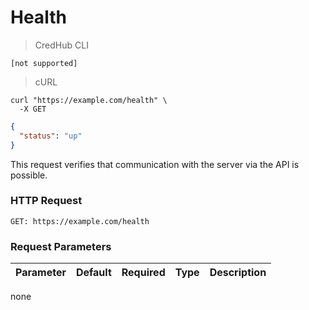 # Health

> CredHub CLI

```shell
[not supported]
```

> cURL

```shell
curl "https://example.com/health" \
  -X GET
```

```json
{
  "status": "up"
}
```

This request verifies that communication with the server via the API is possible.

### HTTP Request

`GET: https://example.com/health`

### Request Parameters

Parameter | Default | Required | Type | Description
--------- | --------- | --------- | --------- | -----------
none
